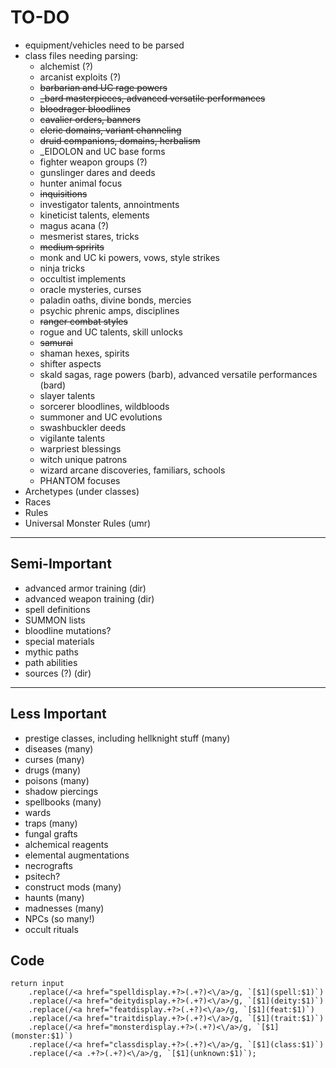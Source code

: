 # TO-DO

* equipment/vehicles need to be parsed
* class files needing parsing:
  * alchemist (?)
  * arcanist exploits (?)
  * ~~barbarian and UC rage powers~~
  * ~~_bard masterpieces, advanced versatile performances~~
  * ~~bloodrager bloodlines~~
  * ~~cavalier orders, banners~~
  * ~~cleric domains, variant channeling~~
  * ~~druid companions, domains, herbalism~~
  * _EIDOLON and UC base forms
  * fighter weapon groups (?)
  * gunslinger dares and deeds
  * hunter animal focus
  * ~~inquisitions~~
  * investigator talents, annointments
  * kineticist talents, elements
  * magus acana (?)
  * mesmerist stares, tricks
  * ~~medium spririts~~
  * monk and UC ki powers, vows, style strikes
  * ninja tricks
  * occultist implements
  * oracle mysteries, curses
  * paladin oaths, divine bonds, mercies
  * psychic phrenic amps, disciplines
  * ~~ranger combat styles~~
  * rogue and UC talents, skill unlocks
  * ~~samurai~~
  * shaman hexes, spirits
  * shifter aspects
  * skald sagas, rage powers (barb), advanced versatile performances (bard)
  * slayer talents
  * sorcerer bloodlines, wildbloods
  * summoner and UC evolutions
  * swashbuckler deeds
  * vigilante talents
  * warpriest blessings
  * witch unique patrons
  * wizard arcane discoveries, familiars, schools
  * PHANTOM focuses
* Archetypes (under classes)
* Races
* Rules
* Universal Monster Rules (umr)

---

## Semi-Important

* advanced armor training (dir)
* advanced weapon training (dir)
* spell definitions
* SUMMON lists
* bloodline mutations?
* special materials
* mythic paths
* path abilities
* sources (?) (dir)

---

## Less Important

* prestige classes, including hellknight stuff (many)
* diseases (many)
* curses (many)
* drugs (many)
* poisons (many)
* shadow piercings
* spellbooks (many)
* wards
* traps (many)
* fungal grafts
* alchemical reagents
* elemental augmentations
* necrografts
* psitech?
* construct mods (many)
* haunts (many)
* madnesses (many)
* NPCs (so many!)
* occult rituals

## Code

    return input
        .replace(/<a href="spelldisplay.+?>(.+?)<\/a>/g, `[$1](spell:$1)`)
        .replace(/<a href="deitydisplay.+?>(.+?)<\/a>/g, `[$1](deity:$1)`)
        .replace(/<a href="featdisplay.+?>(.+?)<\/a>/g, `[$1](feat:$1)`)
        .replace(/<a href="traitdisplay.+?>(.+?)<\/a>/g, `[$1](trait:$1)`)
        .replace(/<a href="monsterdisplay.+?>(.+?)<\/a>/g, `[$1](monster:$1)`)
        .replace(/<a href="classdisplay.+?>(.+?)<\/a>/g, `[$1](class:$1)`)
        .replace(/<a .+?>(.+?)<\/a>/g, `[$1](unknown:$1)`);
